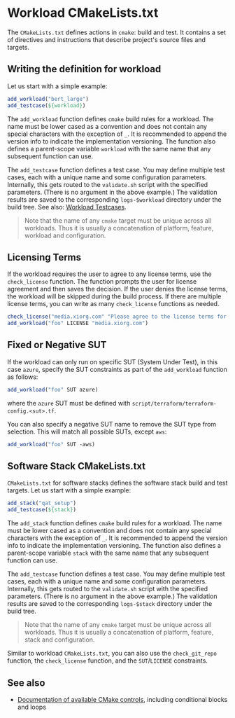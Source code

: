 
# Workload CMakeLists.txt

The `CMakeLists.txt` defines actions in `cmake`: build and test. It contains a set of directives and instructions that describe project's source files and targets.

<!--TODO: Define available target options, add_workload() is only one of them-->

## Writing the definition for workload

Let us start with a simple example:

```cmake
add_workload("bert_large")
add_testcase(${workload})
```

The `add_workload` function defines `cmake` build rules for a workload. The name must be lower cased as a convention and does not contain any special characters with the exception of `_`. It is recommended to append the version info to indicate the implementation versioning. The function also defines a parent-scope variable `workload` with the same name that any subsequent function can use.

The `add_testcase` function defines a test case. You may define multiple test cases, each with a unique name and some configuration parameters. Internally, this gets routed to the `validate.sh` script with the specified parameters. (There is no argument in the above example.) The validation results are saved to the corresponding `logs-$workload` directory under the build tree. See also: [Workload Testcases][Workload Testcases].

> Note that the name of any `cmake` target must be unique across all workloads. Thus it is usually a concatenation of platform, feature, workload and configuration.

## Licensing Terms

If the workload requires the user to agree to any license terms, use the `check_license` function. The function prompts the user for license agreement and then saves the decision. If the user denies the license terms, the workload will be skipped during the build process. If there are multiple license terms, you can write as many `check_license` functions as needed.

```cmake
check_license("media.xiorg.com" "Please agree to the license terms for downloading datasets from xiorg.com")
add_workload("foo" LICENSE "media.xiorg.com")
```

## Fixed or Negative SUT

If the workload can only run on specific SUT (System Under Test), in this case `azure`, specify the SUT constraints as part of the `add_workload` function as follows:

```cmake
add_workload("foo" SUT azure)
```

where the `azure` SUT must be defined with `script/terraform/terraform-config.<sut>.tf`.

You can also specify a negative SUT name to remove the SUT type from selection. This will match all possible SUTs, except `aws`:

```cmake
add_workload("foo" SUT -aws)
```

<!-- TODO: List of available SUTs is available under... -->

## Software Stack CMakeLists.txt

`CMakeLists.txt` for software stacks defines the software stack build and test targets. Let us start with a simple example:

```cmake
add_stack("qat_setup")
add_testcase(${stack})
```

The `add_stack` function defines `cmake` build rules for a workload. The name must be lower cased as a convention and does not contain any special characters with the exception of `_`. It is recommended to append the version info to indicate the implementation versioning. The function also defines a parent-scope variable `stack` with the same name that any subsequent function can use.

The `add_testcase` function defines a test case. You may define multiple test cases, each with a unique name and some configuration parameters. Internally, this gets routed to the `validate.sh` script with the specified parameters. (There is no argument in the above example.) The validation results are saved to the corresponding `logs-$stack` directory under the build tree.

> Note that the name of any `cmake` target must be unique across all workloads. Thus it is usually a concatenation of platform, feature, stack and configuration.

Similar to workload `CMakeLists.txt`, you can also use the `check_git_repo` function, the `check_license` function, and the `SUT`/`LICENSE` constraints.

## See also
- [Documentation of available CMake controls][cmake-language docs], including conditional blocks and loops

[Workload Testcases]: ../../user-guide/executing-workload/testcase.md
[cmake-language docs]: https://cmake.org/cmake/help/latest/manual/cmake-language.7.html
